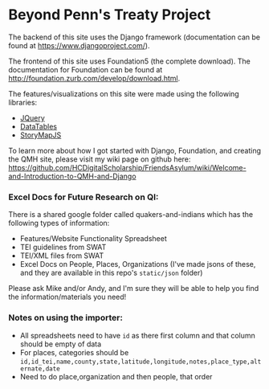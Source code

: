 # Beyond Penn's Treaty Project

The backend of this site uses the Django framework (documentation can be found at https://www.djangoproject.com/).

The frontend of this site uses Foundation5 (the complete download). The documentation for Foundation can be found at http://foundation.zurb.com/develop/download.html.

The features/visualizations on this site were made using the following libraries:

- [JQuery](http://jquery.com/)
- [DataTables](https://www.datatables.net/)
- [StoryMapJS](https://storymap.knightlab.com/advanced/)

To learn more about how I got started with Django, Foundation, and creating the QMH site, please visit my wiki page on github here: https://github.com/HCDigitalScholarship/FriendsAsylum/wiki/Welcome-and-Introduction-to-QMH-and-Django

### Excel Docs for Future Research on QI:

There is a shared google folder called quakers-and-indians which has the following types of information:

- Features/Website Functionality Spreadsheet
- TEI guidelines from SWAT
- TEI/XML files from SWAT
- Excel Docs on People, Places, Organizations (I've made jsons of these, and they are available in this repo's `static/json` folder)

Please ask Mike and/or Andy, and I'm sure they will be able to help you find the information/materials you need!


### Notes on using the importer:
- All spreadsheets need to have `id` as there first column and that column should be empty of data
- For places, categories should be `id,id_tei,name,county,state,latitude,longitude,notes,place_type,alternate,date`
- Need to do place,organization and then people, that order
